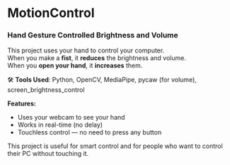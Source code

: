 # MotionControl

### Hand Gesture Controlled Brightness and Volume

This project uses your hand to control your computer.  
When you make a **fist**, it **reduces** the brightness and volume.  
When you **open your hand**, it **increases** them.

🛠️ **Tools Used**: Python, OpenCV, MediaPipe, pycaw (for volume), screen_brightness_control

**Features:**
- Uses your webcam to see your hand
- Works in real-time (no delay)
- Touchless control — no need to press any button

This project is useful for smart control and for people who want to control their PC without touching it.
